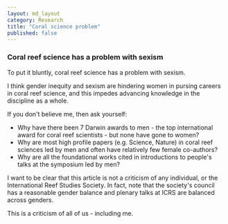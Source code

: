 ```yaml
---
layout: md_layout
category: Research
title: "Coral science problem"
published: false  
---
```



### Coral reef science has a problem with sexism

To put it bluntly, coral reef science has a problem with sexism.  

I think gender inequity and sexism are hindering women in pursing careers in coral reef science, and this impedes advancing knowledge in the discipline as a whole.  

If you don't believe me, then ask yourself:  

* Why have there been 7 Darwin awards to men - the top international award for coral reef scientists - but none have gone to women?  
* Why are most high profile papers (e.g. Science, Nature) in coral reef sciences led by men and often have relatively few female co-authors?  
* Why are all the foundational works cited in introductions to people's talks at the symposium led by men?

I want to be clear that this article is not a criticism of any individual, or the International Reef Studies Society. In fact, note that the society's council has a reasonable gender balance and plenary talks at ICRS are balanced across genders.  

This is a criticism of all of us - including me.  
